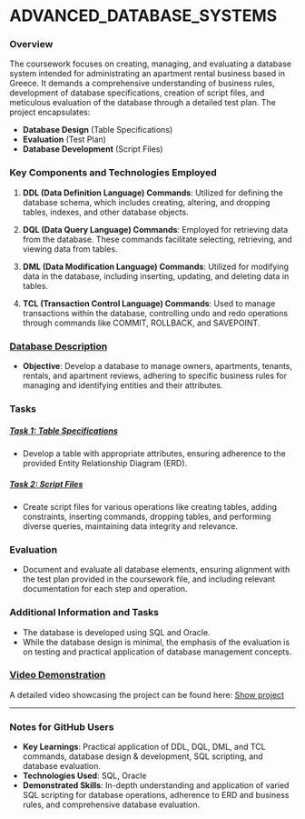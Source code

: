 # ADVANCED_DATABASE_SYSTEMS

### Overview

The coursework focuses on creating, managing, and evaluating a database system intended for administrating an apartment rental business based in Greece. It demands a comprehensive understanding of business rules, development of database specifications, creation of script files, and meticulous evaluation of the database through a detailed test plan. The project encapsulates:

- **Database Design** (Table Specifications)
- **Evaluation** (Test Plan)
- **Database Development** (Script Files)

### Key Components and Technologies Employed

1. **DDL (Data Definition Language) Commands**: Utilized for defining the database schema, which includes creating, altering, and dropping tables, indexes, and other database objects.
   
2. **DQL (Data Query Language) Commands**: Employed for retrieving data from the database. These commands facilitate selecting, retrieving, and viewing data from tables.
   
3. **DML (Data Modification Language) Commands**: Utilized for modifying data in the database, including inserting, updating, and deleting data in tables.
   
4. **TCL (Transaction Control Language) Commands**: Used to manage transactions within the database, controlling undo and redo operations through commands like COMMIT, ROLLBACK, and SAVEPOINT.

### [Database Description](#Database-Description)
- **Objective**: Develop a database to manage owners, apartments, tenants, rentals, and apartment reviews, adhering to specific business rules for managing and identifying entities and their attributes.

### Tasks
##### [Task 1: Table Specifications](#Task-1)
- Develop a table with appropriate attributes, ensuring adherence to the provided Entity Relationship Diagram (ERD).

##### [Task 2: Script Files](#Task-2)
- Create script files for various operations like creating tables, adding constraints, inserting commands, dropping tables, and performing diverse queries, maintaining data integrity and relevance.

### Evaluation
- Document and evaluate all database elements, ensuring alignment with the test plan provided in the coursework file, and including relevant documentation for each step and operation.

### Additional Information and Tasks
- The database is developed using SQL and Oracle.
- While the database design is minimal, the emphasis of the evaluation is on testing and practical application of database management concepts.

### [Video Demonstration](#Video-Demonstration)
A detailed video showcasing the project can be found here: [Show project](https://1drv.ms/v/s!AiFPoorne5KpjB9TehEpmuw1uEQM?e=aWNzR7)

---

### Notes for GitHub Users
- **Key Learnings**: Practical application of DDL, DQL, DML, and TCL commands, database design & development, SQL scripting, and database evaluation.
- **Technologies Used**: SQL, Oracle
- **Demonstrated Skills**: In-depth understanding and application of varied SQL scripting for database operations, adherence to ERD and business rules, and comprehensive database evaluation.



